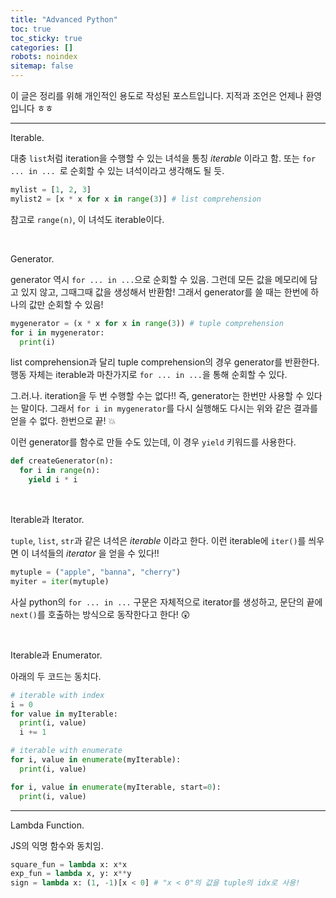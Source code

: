 ```yaml
---
title: "Advanced Python"
toc: true
toc_sticky: true
categories: []
robots: noindex
sitemap: false
---
```



이 글은 정리를 위해 개인적인 용도로 작성된 포스트입니다. 지적과 조언은 언제나 환영입니다 ㅎㅎ

<hr/>

<span class="statement-title">Iterable.</span><br>

대충 `list`처럼 iteration을 수행할 수 있는 녀석을 통칭 *iterable* 이라고 함. 또는 `for ... in ... `로 순회할 수 있는 녀석이라고 생각해도 될 듯.

``` py
mylist = [1, 2, 3]
mylist2 = [x * x for x in range(3)] # list comprehension
```

참고로 `range(n)`, 이 녀석도 iterable이다.

<br/>

<span class="statement-title">Generator.</span><br>

generator 역시 `for ... in ...`으로 순회할 수 있음. 그런데 모든 값을 메모리에 담고 있지 않고, 그때그때 값을 생성해서 반환함! 그래서 generator를 쓸 때는 한번에 하나의 값만 순회할 수 있음!

``` py
mygenerator = (x * x for x in range(3)) # tuple comprehension
for i in mygenerator:
  print(i)
```

list comprehension과 달리 tuple comprehension의 경우 generator를 반환한다. 행동 자체는 iterable과 마찬가지로 `for ... in ...`을 통해 순회할 수 있다.

그.러.나. iteration을 두 번 수행할 수는 없다!! 즉, generator는 한번만 사용할 수 있다는 말이다. 그래서 `for i in mygenerator`를 다시 실행해도 다시는 위와 같은 결과를 얻을 수 없다. 한번으로 끝! 💥

이런 generator를 함수로 만들 수도 있는데, 이 경우 `yield` 키워드를 사용한다.

``` py
def createGenerator(n):
  for i in range(n):
    yield i * i
```

<br/>

<span class="statement-title">Iterable과 Iterator.</span><br>

`tuple`, `list`, `str`과 같은 녀석은 *iterable* 이라고 한다. 이런 iterable에 `iter()`를 씌우면 이 녀석들의 *iterator* 을 얻을 수 있다!!

``` py
mytuple = ("apple", "banna", "cherry")
myiter = iter(mytuple)
```

사실 python의 `for ... in ...` 구문은 자체적으로 iterator를 생성하고, 문단의 끝에 `next()`를 호출하는 방식으로 동작한다고 한다! 😲

<br/>

<span class="statement-title">Iterable과 Enumerator.</span><br>

아래의 두 코드는 동치다.

``` py
# iterable with index
i = 0
for value in myIterable:
  print(i, value)
  i += 1
```

``` py
# iterable with enumerate
for i, value in enumerate(myIterable):
  print(i, value)
```

``` py
for i, value in enumerate(myIterable, start=0):
  print(i, value)
```

<hr/>

<span class="statement-title">Lambda Function.</span><br>

JS의 익명 함수와 동치임.

``` py
square_fun = lambda x: x*x
exp_fun = lambda x, y: x**y
sign = lambda x: (1, -1)[x < 0] # "x < 0"의 값을 tuple의 idx로 사용!
```
